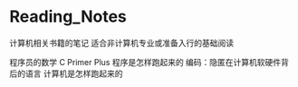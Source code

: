 # Reading_Notes
计算机相关书籍的笔记 适合非计算机专业或准备入行的基础阅读

程序员的数学
C Primer Plus
程序是怎样跑起来的
编码：隐匿在计算机软硬件背后的语言
计算机是怎样跑起来的
